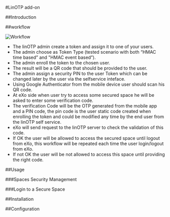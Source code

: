 #LinOTP add-on



##Introduction


##workflow

![Workflow](https://raw.github.com/exo-addons/linotp/master/documentation/images/linotp-exoWorkflow.png)

* The linOTP admin create a token and assign it to one of your users.
* The admin choose as Token Type  (tested scenario with both “HMAC time based” and "HMAC event based”).
* The admin enroll the token to the chosen user.
* The result will be a QR code that should be provided to the user.
* The admin assign a security PIN to the user Token which can be changed later by the user via the selfservice inteface.
* Using Google Authenticator from the mobile device user should scan his QR code.
* At eXo side when user try to access some secured space he will be asked to enter some verification code.
* The verification Code will be the OTP  generated from the mobile app and a PIN code, the pin code is the user static code created when enrolling the token and could be modified any time by the end user from the linOTP self service.
* eXo will send request to the linOTP server to check the validation of this code.
* If OK the user will be allowed to access the secured space until logout from eXo, this workflow will be repeated each time the user login/logout from eXo.
* If not OK the user will be not allowed to access this space until providing the right code.

##Usage

###Spaces Security Management


###Login to a Secure Space



##Installation




##Configuration
